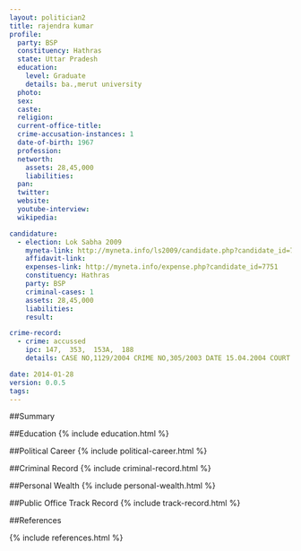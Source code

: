 ```yaml
---
layout: politician2
title: rajendra kumar
profile: 
  party: BSP
  constituency: Hathras
  state: Uttar Pradesh
  education: 
    level: Graduate
    details: ba.,merut university
  photo: 
  sex: 
  caste: 
  religion: 
  current-office-title: 
  crime-accusation-instances: 1
  date-of-birth: 1967
  profession: 
  networth: 
    assets: 28,45,000
    liabilities: 
  pan: 
  twitter: 
  website: 
  youtube-interview: 
  wikipedia: 

candidature: 
  - election: Lok Sabha 2009
    myneta-link: http://myneta.info/ls2009/candidate.php?candidate_id=7751
    affidavit-link: 
    expenses-link: http://myneta.info/expense.php?candidate_id=7751
    constituency: Hathras 
    party: BSP
    criminal-cases: 1
    assets: 28,45,000
    liabilities: 
    result:  

crime-record: 
  - crime: accussed
    ipc: 147,  353,  153A,  188
    details: CASE NO,1129/2004 CRIME NO,305/2003 DATE 15.04.2004 COURT II CHIEF JUDICIAL MAGISTRATE  COURT NO. 2 ALIGARH 

date: 2014-01-28
version: 0.0.5
tags: 
---
```

##Summary


##Education
{% include education.html %}


##Political Career
{% include political-career.html %}


##Criminal Record
{% include criminal-record.html %}


##Personal Wealth
{% include personal-wealth.html %}


##Public Office Track Record
{% include track-record.html %}


##References


{% include references.html %}